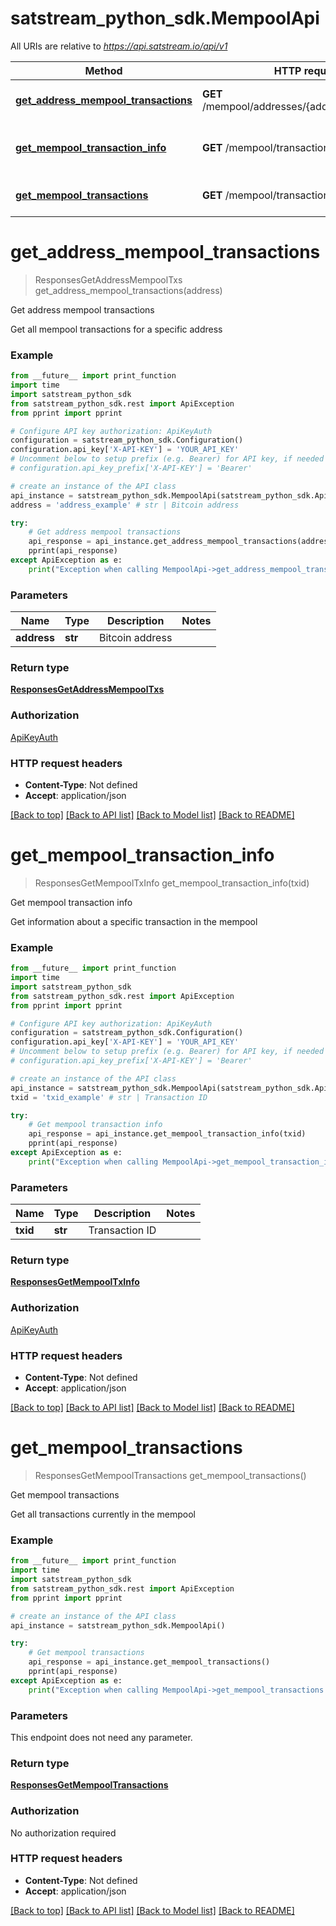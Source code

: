 # satstream_python_sdk.MempoolApi

All URIs are relative to *https://api.satstream.io/api/v1*

Method | HTTP request | Description
------------- | ------------- | -------------
[**get_address_mempool_transactions**](MempoolApi.md#get_address_mempool_transactions) | **GET** /mempool/addresses/{address}/transactions | Get address mempool transactions
[**get_mempool_transaction_info**](MempoolApi.md#get_mempool_transaction_info) | **GET** /mempool/transactions/{txid} | Get mempool transaction info
[**get_mempool_transactions**](MempoolApi.md#get_mempool_transactions) | **GET** /mempool/transactions | Get mempool transactions

# **get_address_mempool_transactions**
> ResponsesGetAddressMempoolTxs get_address_mempool_transactions(address)

Get address mempool transactions

Get all mempool transactions for a specific address

### Example
```python
from __future__ import print_function
import time
import satstream_python_sdk
from satstream_python_sdk.rest import ApiException
from pprint import pprint

# Configure API key authorization: ApiKeyAuth
configuration = satstream_python_sdk.Configuration()
configuration.api_key['X-API-KEY'] = 'YOUR_API_KEY'
# Uncomment below to setup prefix (e.g. Bearer) for API key, if needed
# configuration.api_key_prefix['X-API-KEY'] = 'Bearer'

# create an instance of the API class
api_instance = satstream_python_sdk.MempoolApi(satstream_python_sdk.ApiClient(configuration))
address = 'address_example' # str | Bitcoin address

try:
    # Get address mempool transactions
    api_response = api_instance.get_address_mempool_transactions(address)
    pprint(api_response)
except ApiException as e:
    print("Exception when calling MempoolApi->get_address_mempool_transactions: %s\n" % e)
```

### Parameters

Name | Type | Description  | Notes
------------- | ------------- | ------------- | -------------
 **address** | **str**| Bitcoin address | 

### Return type

[**ResponsesGetAddressMempoolTxs**](ResponsesGetAddressMempoolTxs.md)

### Authorization

[ApiKeyAuth](../README.md#ApiKeyAuth)

### HTTP request headers

 - **Content-Type**: Not defined
 - **Accept**: application/json

[[Back to top]](#) [[Back to API list]](../README.md#documentation-for-api-endpoints) [[Back to Model list]](../README.md#documentation-for-models) [[Back to README]](../README.md)

# **get_mempool_transaction_info**
> ResponsesGetMempoolTxInfo get_mempool_transaction_info(txid)

Get mempool transaction info

Get information about a specific transaction in the mempool

### Example
```python
from __future__ import print_function
import time
import satstream_python_sdk
from satstream_python_sdk.rest import ApiException
from pprint import pprint

# Configure API key authorization: ApiKeyAuth
configuration = satstream_python_sdk.Configuration()
configuration.api_key['X-API-KEY'] = 'YOUR_API_KEY'
# Uncomment below to setup prefix (e.g. Bearer) for API key, if needed
# configuration.api_key_prefix['X-API-KEY'] = 'Bearer'

# create an instance of the API class
api_instance = satstream_python_sdk.MempoolApi(satstream_python_sdk.ApiClient(configuration))
txid = 'txid_example' # str | Transaction ID

try:
    # Get mempool transaction info
    api_response = api_instance.get_mempool_transaction_info(txid)
    pprint(api_response)
except ApiException as e:
    print("Exception when calling MempoolApi->get_mempool_transaction_info: %s\n" % e)
```

### Parameters

Name | Type | Description  | Notes
------------- | ------------- | ------------- | -------------
 **txid** | **str**| Transaction ID | 

### Return type

[**ResponsesGetMempoolTxInfo**](ResponsesGetMempoolTxInfo.md)

### Authorization

[ApiKeyAuth](../README.md#ApiKeyAuth)

### HTTP request headers

 - **Content-Type**: Not defined
 - **Accept**: application/json

[[Back to top]](#) [[Back to API list]](../README.md#documentation-for-api-endpoints) [[Back to Model list]](../README.md#documentation-for-models) [[Back to README]](../README.md)

# **get_mempool_transactions**
> ResponsesGetMempoolTransactions get_mempool_transactions()

Get mempool transactions

Get all transactions currently in the mempool

### Example
```python
from __future__ import print_function
import time
import satstream_python_sdk
from satstream_python_sdk.rest import ApiException
from pprint import pprint

# create an instance of the API class
api_instance = satstream_python_sdk.MempoolApi()

try:
    # Get mempool transactions
    api_response = api_instance.get_mempool_transactions()
    pprint(api_response)
except ApiException as e:
    print("Exception when calling MempoolApi->get_mempool_transactions: %s\n" % e)
```

### Parameters
This endpoint does not need any parameter.

### Return type

[**ResponsesGetMempoolTransactions**](ResponsesGetMempoolTransactions.md)

### Authorization

No authorization required

### HTTP request headers

 - **Content-Type**: Not defined
 - **Accept**: application/json

[[Back to top]](#) [[Back to API list]](../README.md#documentation-for-api-endpoints) [[Back to Model list]](../README.md#documentation-for-models) [[Back to README]](../README.md)

